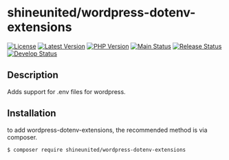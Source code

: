 # shineunited/wordpress-dotenv-extensions

[![License](https://img.shields.io/packagist/l/shineunited/wordpress-dotenv-extensions)](https://github.com/shineunited/wordpress-dotenv-extensions/blob/main/LICENSE)
[![Latest Version](https://img.shields.io/packagist/v/shineunited/wordpress-dotenv-extensions?label=latest)](https://packagist.org/packages/shineunited/wordpress-dotenv-extensions/)
[![PHP Version](https://img.shields.io/packagist/dependency-v/shineunited/wordpress-dotenv-extensions/php?label=php)](https://www.php.net/releases/index.php)
[![Main Status](https://img.shields.io/github/workflow/status/shineunited/wordpress-dotenv-extensions/Build/main?label=main)](https://github.com/shineunited/wordpress-dotenv-extensions/actions/workflows/build.yml?query=branch%3Amain)
[![Release Status](https://img.shields.io/github/workflow/status/shineunited/wordpress-dotenv-extensions/Build/release?label=release)](https://github.com/shineunited/wordpress-dotenv-extensions/actions/workflows/build.yml?query=branch%3Arelease)
[![Develop Status](https://img.shields.io/github/workflow/status/shineunited/wordpress-dotenv-extensions/Build/develop?label=develop)](https://github.com/shineunited/wordpress-dotenv-extensions/actions/workflows/build.yml?query=branch%3Adevelop)

## Description

Adds support for .env files for wordpress.


## Installation

to add wordpress-dotenv-extensions, the recommended method is via composer.
```sh
$ composer require shineunited/wordpress-dotenv-extensions
```
